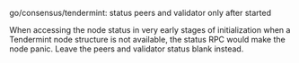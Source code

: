 go/consensus/tendermint: status peers and validator only after started

When accessing the node status in very early stages of initialization when a
Tendermint node structure is not available, the status RPC would make the node
panic. Leave the peers and validator status blank instead.
